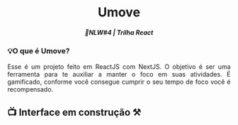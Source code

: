 <h1 align="center">Umove</h1>
<h5 align="center"> 🚀NLW#4 | Trilha React </h5>

### 💡O que é Umove?
<p align="justify">
Esse é um projeto feito em ReactJS com NextJS. O objetivo é ser uma ferramenta para te auxiliar a manter o foco em suas atividades. É gamificado, conforme você consegue cumprir o seu tempo de foco você é recompensado.
</p>

## 📺  Interface em construção ⚒️
